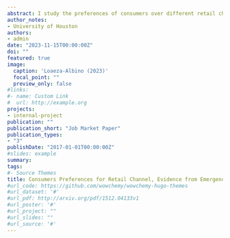 ```yaml
---
abstract: I study the preferences of consumers over different retail channels (drug stores, mass merchandiser, or grocery stores) for purchasing over-the-counter emergency contraceptives (EC). Using monthly EC sales in Texas from 2017 to 2019, I estimate consumer preferences using a BLP discrete choice model. My results show that consumers are sensitive to prices, and that they exhibit preferences for specific retail channels but not for branded vs generic products. To address recent policy debates, I conduct counterfactual simulations banning the sale of EC from grocery or mass merchandiser stores. I find that this would result in 5-8% increase in the number of consumers who do not buy EC.
author_notes:
- University of Houston
authors:
- admin
date: "2023-11-15T00:00:00Z"
doi: ""
featured: true
image:
  caption: 'Loaeza-Albino (2023)'
  focal_point: ""
  preview_only: false
#links:
#- name: Custom Link
#  url: http://example.org
projects:
- internal-project
publication: ""
publication_short: "Job Market Paper"
publication_types:
- "3"
publishDate: "2017-01-01T00:00:00Z"
#slides: example
summary:
tags:
#- Source Themes
title: Consumers Preferences for Retail Channel, Evidence from Emergency Contraceptives
#url_code: https://github.com/wowchemy/wowchemy-hugo-themes
#url_dataset: '#'
#url_pdf: http://arxiv.org/pdf/1512.04133v1
#url_poster: '#'
#url_project: ""
#url_slides: ""
#url_source: '#'
---
```


